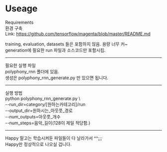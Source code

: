 Useage
===========

Requirements  
환경 구축  
Link: https://github.com/tensorflow/magenta/blob/master/README.md

training, evaluation, datasets 들은 포함하지 않음. 용량 너무 커~  
generation에 필요한 run 파일과 소스코드만 포함시킴.  
  
*****  
필요한 실행 파일  
polyphony_rnn 폴더에 있음.  
생성은 polyphony_rnn_generate.py 만 있으면 됩니다.

*****

실행 방법   
python polyphony_rnn_generate.py \  
 --run_dir=category/[원하는카테고리]/run  
 --output_dir=원하시는_아웃풋_경로  
 --num_outputs=아웃풋_개수  
 --num_steps=음악_길이(128이 제일 적당함.)  

*****

Happy 말고는 학습시켜둔 파일들이 다 날라가서 ^^;;;  
Happy만 정상적으로 나오실 겁니다.
